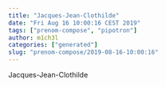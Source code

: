 ```yaml
---
title: "Jacques-Jean-Clothilde"
date: "Fri Aug 16 10:00:16 CEST 2019"
tags: ["prenom-compose", "pipotron"]
author: m1ch3l
categories: ["generated"]
slug: "prenom-compose/2019-08-16-10:00:16"
---
```


Jacques-Jean-Clothilde
